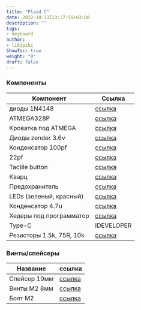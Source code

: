 ```yaml
---
title: "Plaid C"
date: 2022-10-13T23:37:59+03:00
description: ""
tags:
- keyboard
author:
- likipiki
ShowToc: true
weight: "0"
draft: false
---
```


### Компоненты
| Компонент                | Ссылка                                                                                                                  |
| ------------------------ | --------------------------------------------------------------------------------------------------------------------- |
| диоды 1N4148             | [ссылка](https://aliexpress.ru/item/32846187205.html?sku_id=65240376421&spm=a2g2w.productlist.list.1.5802ad9fgX73FR)            |
| ATMEGA328P               | [ссылка](https://aliexpress.ru/item/1005003807040347.html?sku_id=12000027232898770&spm=a2g2w.productlist.list.6.30d5570dVHnttd) |
| Кроватка под ATMEGA      | [ссылка](https://aliexpress.ru/item/4001048163251.html?sku_id=10000013760774594&spm=a2g2w.productlist.list.1.681343aeMIaf2w)    |
| Диоды zender 3.6v        | [ссылка](https://aliexpress.ru/item/1005004714395434.html?sku_id=12000030206406691&spm=a2g2w.productlist.list.0.610073dbr7ueYM) |
| Конденсатор 100pf        | [ссылка](https://aliexpress.ru/item/1005002290441861.html?sku_id=12000020462004313&spm=a2g2w.productlist.list.0.6855a713jM6Msu) |
| 22pf                     | [ссылка](https://aliexpress.ru/item/4000007660448.html?sku_id=10000000022209516&spm=a2g2w.productlist.list.0.a5902c72TLkFab)    |
| Tactile button           | [ссылка](https://aliexpress.ru/item/32804694518.html?sku_id=64342210181&spm=a2g2w.productlist.list.6.6e6256a5pkLAtz)            |
| Кварц                    | [ссылка](https://aliexpress.ru/item/32550221039.html?sku_id=58705258700&spm=a2g2w.productlist.list.2.1f2850b2W2jLHz)            |
| Предохранитель           | [ссылка](https://aliexpress.ru/item/32834491209.html?sku_id=65053713909&spm=a2g2w.productlist.list.19.604e4638B2hAFS)           |
| LEDs (зеленый, красный)  | [ссылка](https://aliexpress.ru/item/1005003475346159.html?sku_id=12000025954451135&spm=a2g2w.productlist.list.2.7c1a2eb0Ou6SFL) |
| Конденсатор 4.7u         | [ссылка](https://aliexpress.ru/item/1005003189675117.html?sku_id=12000024578628894&spm=a2g2w.productlist.list.4.f558686e9GnjfC) |
| Хедеры под программатор  | [ссылка](https://aliexpress.ru/item/32357760180.html?sku_id=63795352705&spm=a2g2w.productlist.list.14.4892e328sgtEE2)           |
| Type-C                   | IDEVELOPER                                                                                                            |
| Резисторы 1.5k, 75R, 10k | [ссылка](https://aliexpress.ru/item/32847096736.html?sku_id=65227930982&spm=a2g2w.productlist.list.4.113b1464gnlBZu)            |


### Винты/спейсеры

| Название     | ссылка                                                                                                           |
| ------------ | ---------------------------------------------------------------------------------------------------------------- |
| Спейсер 10мм | [ссылка](https://sl.aliexpress.ru/p?key=IKlwxez)       |
| Винты М2 8мм | [ссылка](https://sl.aliexpress.ru/p?key=mWlwxZU)      |
| Болт М2      | [ссылка](https://aliexpress.ru/item/32868247852.html?sku_id=12000025571837721&spm=a2g2w.productlist.list.3.eb0e26b3D993M1) |
